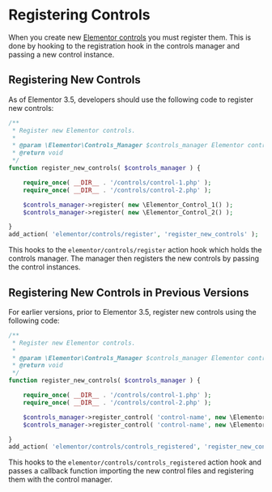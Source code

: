 # Registering Controls

<Badge type="tip" vertical="top" text="Elementor Core" /> <Badge type="warning" vertical="top" text="Intermediate" />

When you create new [Elementor controls](./../controls/) you must register them. This is done by hooking to the registration hook in the controls manager and passing a new control instance.

## Registering New Controls

As of Elementor 3.5, developers should use the following code to register new controls:

```php
/**
 * Register new Elementor controls.
 *
 * @param \Elementor\Controls_Manager $controls_manager Elementor controls manager.
 * @return void
 */
function register_new_controls( $controls_manager ) {

	require_once( __DIR__ . '/controls/control-1.php' );
	require_once( __DIR__ . '/controls/control-2.php' );

	$controls_manager->register( new \Elementor_Control_1() );
	$controls_manager->register( new \Elementor_Control_2() );

}
add_action( 'elementor/controls/register', 'register_new_controls' );
```

This hooks to the `elementor/controls/register` action hook which holds the controls manager. The manager then registers the new controls by passing the control instances.

## Registering New Controls in Previous Versions

For earlier versions, prior to Elementor 3.5, register new controls using the following code:

```php
/**
 * Register new Elementor controls.
 *
 * @param \Elementor\Controls_Manager $controls_manager Elementor controls manager.
 * @return void
 */
function register_new_controls( $controls_manager ) {

	require_once( __DIR__ . '/controls/control-1.php' );
	require_once( __DIR__ . '/controls/control-2.php' );

	$controls_manager->register_control( 'control-name', new \Elementor_Control_1() );
	$controls_manager->register_control( 'control-name', new \Elementor_Control_2() );

}
add_action( 'elementor/controls/controls_registered', 'register_new_controls' );
```

This hooks to the `elementor/controls/controls_registered` action hook and passes a callback function importing the new control files and registering them with the control manager.

